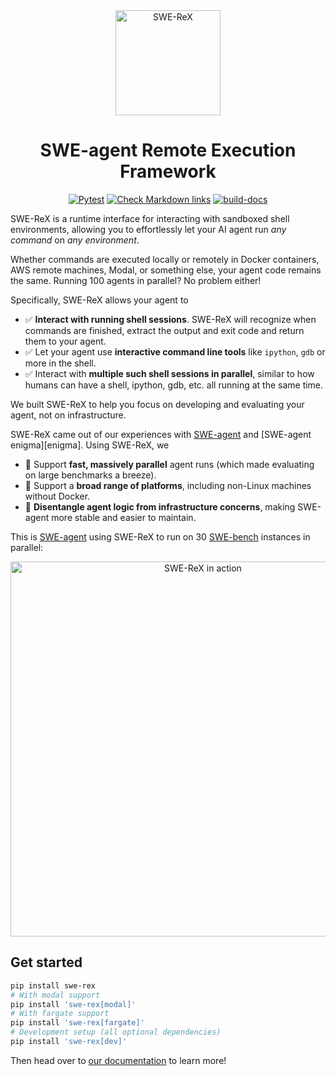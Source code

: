 <div align="center">

<img src="docs/assets/swe-rex-logo.png" alt="SWE-ReX" style="height: 12em"/>

# SWE-agent Remote Execution Framework

[![Pytest](https://github.com/SWE-agent/swe-rex/actions/workflows/pytest.yaml/badge.svg)](https://github.com/SWE-agent/swe-rex/actions/workflows/pytest.yaml)
[![Check Markdown links](https://github.com/SWE-agent/swe-rex/actions/workflows/check-links.yaml/badge.svg)](https://github.com/SWE-agent/swe-rex/actions/workflows/check-links.yaml)
[![build-docs](https://github.com/SWE-agent/swe-rex/actions/workflows/build-docs.yaml/badge.svg)](https://github.com/SWE-agent/swe-rex/actions/workflows/build-docs.yaml)
</div>

SWE-ReX is a runtime interface for interacting with sandboxed shell environments, allowing you to effortlessly let your AI agent run *any command* on *any environment*.

Whether commands are executed locally or remotely in Docker containers, AWS remote machines, Modal, or something else, your agent code remains the same.
Running 100 agents in parallel? No problem either!

Specifically, SWE-ReX allows your agent to

* ✅ **Interact with running shell sessions**. SWE-ReX will recognize when commands are finished, extract the output and exit code and return them to your agent.
* ✅ Let your agent use **interactive command line tools** like `ipython`, `gdb` or more in the shell.
* ✅ Interact with **multiple such shell sessions in parallel**, similar to how humans can have a shell, ipython, gdb, etc. all running at the same time.

We built SWE-ReX to help you focus on developing and evaluating your agent, not on infrastructure.

SWE-ReX came out of our experiences with [SWE-agent][] and [SWE-agent enigma][enigma].
Using SWE-ReX, we

* 🦖 Support **fast, massively parallel** agent runs (which made evaluating on large benchmarks a breeze).
* 🦖 Support a **broad range of platforms**, including non-Linux machines without Docker.
* 🦖 **Disentangle agent logic from infrastructure concerns**, making SWE-agent more stable and easier to maintain.

This is [SWE-agent][] using SWE-ReX to run on 30 [SWE-bench][] instances in parallel:

<div align="center">
<img src="docs/assets/swerex.gif" alt="SWE-ReX in action" width=600px>
</div>

## Get started

```bash
pip install swe-rex
# With modal support
pip install 'swe-rex[modal]'
# With fargate support
pip install 'swe-rex[fargate]'
# Development setup (all optional dependencies)
pip install 'swe-rex[dev]'
```

Then head over to [our documentation](https://swe-rex.com/) to learn more!


[SWE-agent]: https://swe-agent.com
[SWE-bench]: https://swebench.com

